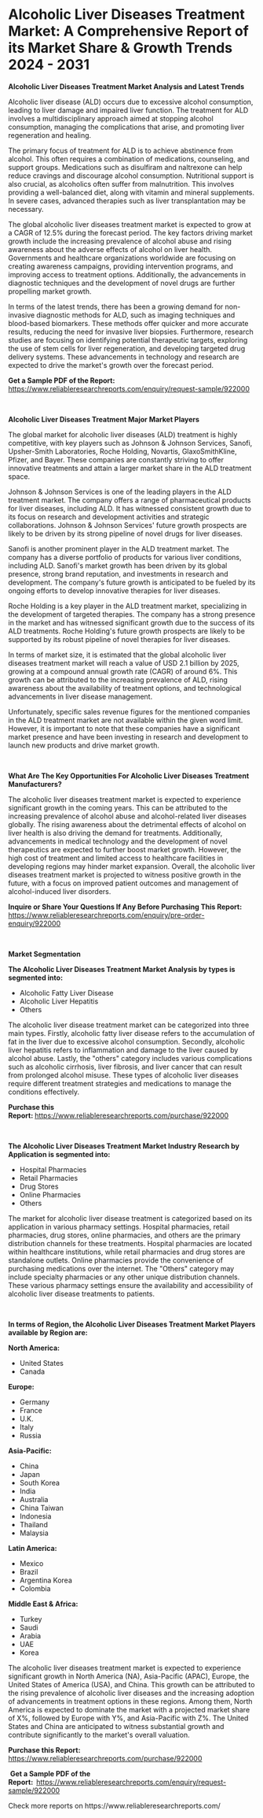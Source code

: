 <p><h1>Alcoholic Liver Diseases Treatment Market: A Comprehensive Report of its Market Share & Growth Trends 2024 - 2031</h1></p><p><strong>Alcoholic Liver Diseases Treatment Market Analysis and Latest Trends</strong></p>
<p><p>Alcoholic liver disease (ALD) occurs due to excessive alcohol consumption, leading to liver damage and impaired liver function. The treatment for ALD involves a multidisciplinary approach aimed at stopping alcohol consumption, managing the complications that arise, and promoting liver regeneration and healing.</p><p>The primary focus of treatment for ALD is to achieve abstinence from alcohol. This often requires a combination of medications, counseling, and support groups. Medications such as disulfiram and naltrexone can help reduce cravings and discourage alcohol consumption. Nutritional support is also crucial, as alcoholics often suffer from malnutrition. This involves providing a well-balanced diet, along with vitamin and mineral supplements. In severe cases, advanced therapies such as liver transplantation may be necessary.</p><p>The global alcoholic liver diseases treatment market is expected to grow at a CAGR of 12.5% during the forecast period. The key factors driving market growth include the increasing prevalence of alcohol abuse and rising awareness about the adverse effects of alcohol on liver health. Governments and healthcare organizations worldwide are focusing on creating awareness campaigns, providing intervention programs, and improving access to treatment options. Additionally, the advancements in diagnostic techniques and the development of novel drugs are further propelling market growth.</p><p>In terms of the latest trends, there has been a growing demand for non-invasive diagnostic methods for ALD, such as imaging techniques and blood-based biomarkers. These methods offer quicker and more accurate results, reducing the need for invasive liver biopsies. Furthermore, research studies are focusing on identifying potential therapeutic targets, exploring the use of stem cells for liver regeneration, and developing targeted drug delivery systems. These advancements in technology and research are expected to drive the market's growth over the forecast period.</p></p>
<p><strong>Get a Sample PDF of the Report:&nbsp;</strong> <a href="https://www.reliableresearchreports.com/enquiry/request-sample/922000">https://www.reliableresearchreports.com/enquiry/request-sample/922000</a></p>
<p>&nbsp;</p>
<p><strong>Alcoholic Liver Diseases Treatment Major Market Players</strong></p>
<p><p>The global market for alcoholic liver diseases (ALD) treatment is highly competitive, with key players such as Johnson & Johnson Services, Sanofi, Upsher-Smith Laboratories, Roche Holding, Novartis, GlaxoSmithKline, Pfizer, and Bayer. These companies are constantly striving to offer innovative treatments and attain a larger market share in the ALD treatment space.</p><p>Johnson & Johnson Services is one of the leading players in the ALD treatment market. The company offers a range of pharmaceutical products for liver diseases, including ALD. It has witnessed consistent growth due to its focus on research and development activities and strategic collaborations. Johnson & Johnson Services' future growth prospects are likely to be driven by its strong pipeline of novel drugs for liver diseases.</p><p>Sanofi is another prominent player in the ALD treatment market. The company has a diverse portfolio of products for various liver conditions, including ALD. Sanofi's market growth has been driven by its global presence, strong brand reputation, and investments in research and development. The company's future growth is anticipated to be fueled by its ongoing efforts to develop innovative therapies for liver diseases.</p><p>Roche Holding is a key player in the ALD treatment market, specializing in the development of targeted therapies. The company has a strong presence in the market and has witnessed significant growth due to the success of its ALD treatments. Roche Holding's future growth prospects are likely to be supported by its robust pipeline of novel therapies for liver diseases.</p><p>In terms of market size, it is estimated that the global alcoholic liver diseases treatment market will reach a value of USD 2.1 billion by 2025, growing at a compound annual growth rate (CAGR) of around 6%. This growth can be attributed to the increasing prevalence of ALD, rising awareness about the availability of treatment options, and technological advancements in liver disease management.</p><p>Unfortunately, specific sales revenue figures for the mentioned companies in the ALD treatment market are not available within the given word limit. However, it is important to note that these companies have a significant market presence and have been investing in research and development to launch new products and drive market growth.</p></p>
<p>&nbsp;</p>
<p><strong>What Are The Key Opportunities For Alcoholic Liver Diseases Treatment Manufacturers?</strong></p>
<p><p>The alcoholic liver diseases treatment market is expected to experience significant growth in the coming years. This can be attributed to the increasing prevalence of alcohol abuse and alcohol-related liver diseases globally. The rising awareness about the detrimental effects of alcohol on liver health is also driving the demand for treatments. Additionally, advancements in medical technology and the development of novel therapeutics are expected to further boost market growth. However, the high cost of treatment and limited access to healthcare facilities in developing regions may hinder market expansion. Overall, the alcoholic liver diseases treatment market is projected to witness positive growth in the future, with a focus on improved patient outcomes and management of alcohol-induced liver disorders.</p></p>
<p><strong>Inquire or Share Your Questions If Any Before Purchasing This Report:</strong> <a href="https://www.reliableresearchreports.com/enquiry/pre-order-enquiry/922000">https://www.reliableresearchreports.com/enquiry/pre-order-enquiry/922000</a></p>
<p>&nbsp;</p>
<p><strong>Market Segmentation</strong></p>
<p><strong>The Alcoholic Liver Diseases Treatment Market Analysis by types is segmented into:</strong></p>
<p><ul><li>Alcoholic Fatty Liver Disease</li><li>Alcoholic Liver Hepatitis</li><li>Others</li></ul></p>
<p><p>The alcoholic liver disease treatment market can be categorized into three main types. Firstly, alcoholic fatty liver disease refers to the accumulation of fat in the liver due to excessive alcohol consumption. Secondly, alcoholic liver hepatitis refers to inflammation and damage to the liver caused by alcohol abuse. Lastly, the "others" category includes various complications such as alcoholic cirrhosis, liver fibrosis, and liver cancer that can result from prolonged alcohol misuse. These types of alcoholic liver diseases require different treatment strategies and medications to manage the conditions effectively.</p></p>
<p><strong>Purchase this Report:&nbsp;</strong><a href="https://www.reliableresearchreports.com/purchase/922000">https://www.reliableresearchreports.com/purchase/922000</a></p>
<p>&nbsp;</p>
<p><strong>The Alcoholic Liver Diseases Treatment Market Industry Research by Application is segmented into:</strong></p>
<p><ul><li>Hospital Pharmacies</li><li>Retail Pharmacies</li><li>Drug Stores</li><li>Online Pharmacies</li><li>Others</li></ul></p>
<p><p>The market for alcoholic liver disease treatment is categorized based on its application in various pharmacy settings. Hospital pharmacies, retail pharmacies, drug stores, online pharmacies, and others are the primary distribution channels for these treatments. Hospital pharmacies are located within healthcare institutions, while retail pharmacies and drug stores are standalone outlets. Online pharmacies provide the convenience of purchasing medications over the internet. The "Others" category may include specialty pharmacies or any other unique distribution channels. These various pharmacy settings ensure the availability and accessibility of alcoholic liver disease treatments to patients.</p></p>
<p>&nbsp;</p>
<p><strong>In terms of Region, the Alcoholic Liver Diseases Treatment Market Players available by Region are:</strong></p>
<p>
    <p> <strong> North America: </strong>
        <ul>
            <li>United States</li>
            <li>Canada</li>
        </ul>
        </p> 
    <p> <strong> Europe: </strong>
        <ul>
            <li>Germany</li>
            <li>France</li>
            <li>U.K.</li>
            <li>Italy</li>
            <li>Russia</li>
        </ul>
        </p> 
    <p> <strong> Asia-Pacific: </strong>
        <ul>
            <li>China</li>
            <li>Japan</li>
            <li>South Korea</li>
            <li>India</li>
            <li>Australia</li>
            <li>China Taiwan</li>
            <li>Indonesia</li>
            <li>Thailand</li>
            <li>Malaysia</li>
        </ul>
        </p> 
    <p> <strong> Latin America: </strong>
        <ul>
            <li>Mexico</li>
            <li>Brazil</li>
            <li>Argentina Korea</li>
            <li>Colombia</li>
        </ul>
        </p> 
    <p> <strong> Middle East & Africa: </strong>
        <ul>
            <li>Turkey</li>
            <li>Saudi</li>
            <li>Arabia</li>
            <li>UAE</li>
            <li>Korea</li>
        </ul>
    </p>
    </p>
<p><p>The alcoholic liver diseases treatment market is expected to experience significant growth in North America (NA), Asia-Pacific (APAC), Europe, the United States of America (USA), and China. This growth can be attributed to the rising prevalence of alcoholic liver diseases and the increasing adoption of advancements in treatment options in these regions. Among them, North America is expected to dominate the market with a projected market share of X%, followed by Europe with Y%, and Asia-Pacific with Z%. The United States and China are anticipated to witness substantial growth and contribute significantly to the market's overall valuation.</p></p>
<p><strong>Purchase this Report: </strong><a href="https://www.reliableresearchreports.com/purchase/922000">https://www.reliableresearchreports.com/purchase/922000</a></p>
<p>&nbsp;<strong>Get a Sample PDF of the Report:&nbsp;&nbsp;</strong><a href="https://www.reliableresearchreports.com/enquiry/request-sample/922000">https://www.reliableresearchreports.com/enquiry/request-sample/922000</a></p>
<p><strong></strong></p>
<p>Check more reports on https://www.reliableresearchreports.com/</p>